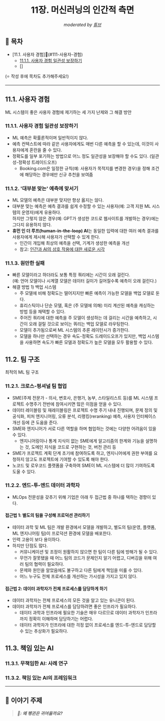 <div align="center">
    <h1>11장. 머신러닝의 인간적 측면</h1>
    <i>moderated by <a href="https://github.com/peacecheejecake">튜브</a></i>
</div>

## 📝 목차

- [11.1. 사용자 경험](#111-사용자-경험)
    - [11.1.1. 사용자 경험 일관성 보장하기](#1111-사용자-경험-일관성-보장하기)
    - []

(⭐️ 작성 후에 목차도 추가해주세요!)

---

## 11.1. 사용자 경험
ML 시스템이 좋은 사용자 경험에 제기하는 세 가지 난제와 그 해결 방안

### 11.1.1. 사용자 경험 일관성 보장하기
- ML 예측은 확률론적이며 일반적이지 않다.
- 예측 컨텍스트에 따라 같은 사용자에게도 매번 다른 예측을 할 수 있는데, 이것이 사용자에게 혼란을 줄 수 있다.
- 정확도를 일부 포기하는 방법으로 어느 정도 일관성을 보장해야 할 수도 있다. (일관성-정확성 트레이드오프)
    - Booking.com은 일정한 규칙(예: 사용자가 목적지를 변경한 경우)을 정해 조건에 해당하는 경우에만 신규 추천을 보여줌

### 11.1.2. '대부분 맞는' 예측에 맞서기
- ML 모델의 예측은 대부분 맞지만 항상 옳지는 않다.
- 대부분 맞는 예측은 예측 결과를 쉽게 수정할 수 있는 사용자(예: 고객 지원 ML 시스템의 운영자)에게 유용하다.<br/>
  하지만 그렇지 않은 경우(예: GPT가 생성한 코드로 웹사이트를 개발하는 경우)에는 그다지 유용하지 않다.
- **휴먼 인 더 루프(human-in-the-loop) AI**는 동일한 입력에 대한 여러 예측 결과를 사용자에게 제시해 사용자가 선택할 수 있게 한다.
    - 인간이 개입해 최상의 예측을 선택, 기계가 생성한 예측을 개선
    - 참고: [인간과 AI의 상호 작용에 대한 새로운 시각](https://jessylin.com/2020/06/08/rethinking-human-ai-interaction/)

### 11.1.3. 원만한 실패
- 빠른 모델이라고 하더라도 보통 특정 쿼리에는 시간이 오래 걸린다.<br/>
  (예: 언어 모델이나 시계열 모델은 데이터 길이가 길어질수록 예측이 오래 걸린다.)
- 해결 방법 1) 백업 시스템
    - 주 모델에 비해 정확도는 떨어지지만 빠른 예측이 가능한 모델을 백업 모델로 둔다.
    - 휴리스틱이나 단순 모델, 혹은 (주 모델에 의해) 미리 계산된 예측을 캐싱하는 방법 등을 채택할 수 있다.
    - 주어진 쿼리에 대한 예측을 주 모델이 생성하는 데 걸리는 시간을 예측하고, 시간이 오래 걸릴 것으로 보이는 쿼리는 백업 모델로 라우팅한다.
    - 모델이 추가됨으로써 ML 시스템의 추론 레이턴시가 증가한다.
    - 모델을 하나만 선택하는 경우 속도-정확도 드레이드오프가 있지만, 백업 시스템을 사용하면 속도가 빠른 모델과 정확도가 높은 모델을 모두 활용할 수 있다.

## 11.2. 팀 구조
최적의 ML 팀 구조

### 11.2.1. 크로스-펑셔널 팀 협업
- SME(주제 전문가 - 의사, 변호사, 은행가, 농부, 스타일리스트 등)를 ML 시스템 프로젝트 수명주기 전반에 참여시키면 많은 이점을 얻을 수 있다.
- 데이터 레이블링 및 재레이블링은 프로젝트 수명 주기 내내 진행되며, 문제 정의 및 공식화, 피처 엔지니어링, 오류 분석, 리랭킹(reranking) 예측, 사용자 인터페이스 개선 등에 큰 도움을 준다.
- SME와 엔지니어가 서로 다른 역할을 하며 협업하는 것에는 다양한 어려움이 있을 수 있다.
    - 엔지니어링이나 통계 지식이 없는 SME에게 알고리즘의 한계와 기능을 설명하는 것, 도메인 지식을 코드로 구현하는 것, 버전 관리 등
- SME가 프로젝트 계획 단계 초기에 참여하도록 하고, 엔지니어에게 권한 부여를 요청하지 않고도 프로젝트에 기여할 수 있도록 해야 한다.
- 노코드 및 로우코드 플랫폼을 구축하여 SME이 ML 시스템에 더 많이 기여하도록 도울 수 있다.

### 11.2.2. 엔드-투-엔드 데이터 과학자
- MLOps 전문성을 갖추기 위해 기업은 아래 두 접근법 중 하나를 택하는 경향이 있다.

#### 접근법 1: 별도의 팀을 구성해 프로덕션 관리하기
- 테이터 과학 및 ML 팀은 개발 환경에서 모델을 개발하고, 별도의 팀(운영, 플랫폼, ML 엔지니어링 팀)이 프로덕션 환경에 모델을 배포한다.
- 인력 고용이 보다 용이하다.
- 하지만 단점도 많다.
    - 커뮤니케이션 및 조정이 원활하지 않으면 한 팀이 다른 팀에 방해가 될 수 있다.
    - 무언가 잘못됐을 때 어느 팀의 코드가 문제인지 알기 어렵고, 디버깅을 위해 여러 팀의 협력이 필요하다.
    - 문제와 원인을 알았음에도 불구하고 다른 팀에게 책임을 미룰 수 있다.
    - 어느 누구도 전체 프로세스를 개선하는 가시성을 가지고 있지 않다.

#### 접근법 2: 데이터 과학자가 전체 프로세스를 담당하게 하기
- 데이터 과학자는 전체 프로세스의 모든 것을 알고 있는 유니콘이 된다.
- 데이터 과학자가 전체 프로세스를 담당하려면 좋은 인프라가 필요하다.
    - 데이터 과학과 인프라에 필요한 기술은 매우 다르므로 데이터 과학자가 인프라까지 정확히 이해하며 담당하기는 어렵다.
    - 데이터 과학자가 인프라에 대한 걱정 없이 프로세스를 엔드-투-엔드로 담당할 수 있는 추상화가 필요하다.
 
## 11.3. 책임 있는 AI

### 11.3.1. 무책임한 AI: 사례 연구

### 11.3.2. 책임 있는 AI의 프레임워크

---

## 💬 이야기 주제

> <strong><i>🐧: 왜 펭귄은 귀여울까요?</i></strong>
